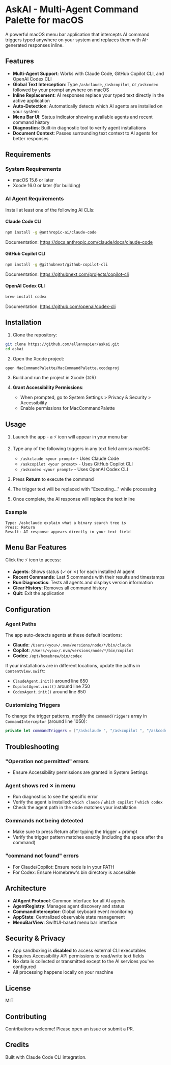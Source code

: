 # AskAI - Multi-Agent Command Palette for macOS

A powerful macOS menu bar application that intercepts AI command triggers typed anywhere on your system and replaces them with AI-generated responses inline.

## Features

- **Multi-Agent Support**: Works with Claude Code, GitHub Copilot CLI, and OpenAI Codex CLI
- **Global Text Interception**: Type `/askclaude`, `/askcopilot`, or `/askcodex` followed by your prompt anywhere on macOS
- **Inline Replacement**: AI responses replace your typed text directly in the active application
- **Auto-Detection**: Automatically detects which AI agents are installed on your system
- **Menu Bar UI**: Status indicator showing available agents and recent command history
- **Diagnostics**: Built-in diagnostic tool to verify agent installations
- **Document Context**: Passes surrounding text context to AI agents for better responses

## Requirements

### System Requirements
- macOS 15.6 or later
- Xcode 16.0 or later (for building)

### AI Agent Requirements

Install at least one of the following AI CLIs:

#### Claude Code CLI
```bash
npm install -g @anthropic-ai/claude-code
```
Documentation: https://docs.anthropic.com/claude/docs/claude-code

#### GitHub Copilot CLI
```bash
npm install -g @githubnext/github-copilot-cli
```
Documentation: https://githubnext.com/projects/copilot-cli

#### OpenAI Codex CLI
```bash
brew install codex
```
Documentation: https://github.com/openai/codex-cli

## Installation

1. Clone the repository:
```bash
git clone https://github.com/allannapier/askai.git
cd askai
```

2. Open the Xcode project:
```bash
open MacCommandPalette/MacCommandPalette.xcodeproj
```

3. Build and run the project in Xcode (⌘R)

4. **Grant Accessibility Permissions**:
   - When prompted, go to System Settings > Privacy & Security > Accessibility
   - Enable permissions for MacCommandPalette

## Usage

1. Launch the app - a ⚡ icon will appear in your menu bar

2. Type any of the following triggers in any text field across macOS:
   - `/askclaude <your prompt>` - Uses Claude Code
   - `/askcopilot <your prompt>` - Uses GitHub Copilot CLI
   - `/askcodex <your prompt>` - Uses OpenAI Codex CLI

3. Press **Return** to execute the command

4. The trigger text will be replaced with "Executing..." while processing

5. Once complete, the AI response will replace the text inline

### Example
```
Type: /askclaude explain what a binary search tree is
Press: Return
Result: AI response appears directly in your text field
```

## Menu Bar Features

Click the ⚡ icon to access:

- **Agents**: Shows status (✓ or ✗) for each installed AI agent
- **Recent Commands**: Last 5 commands with their results and timestamps
- **Run Diagnostics**: Tests all agents and displays version information
- **Clear History**: Removes all command history
- **Quit**: Exit the application

## Configuration

### Agent Paths

The app auto-detects agents at these default locations:

- **Claude**: `/Users/<you>/.nvm/versions/node/*/bin/claude`
- **Copilot**: `/Users/<you>/.nvm/versions/node/*/bin/copilot`
- **Codex**: `/opt/homebrew/bin/codex`

If your installations are in different locations, update the paths in `ContentView.swift`:
- `ClaudeAgent.init()` around line 650
- `CopilotAgent.init()` around line 750
- `CodexAgent.init()` around line 850

### Customizing Triggers

To change the trigger patterns, modify the `commandTriggers` array in `CommandInterceptor` (around line 1050):

```swift
private let commandTriggers = ["/askclaude ", "/askcopilot ", "/askcodex "]
```

## Troubleshooting

### "Operation not permitted" errors
- Ensure Accessibility permissions are granted in System Settings

### Agent shows red ✗ in menu
- Run diagnostics to see the specific error
- Verify the agent is installed: `which claude` / `which copilot` / `which codex`
- Check the agent path in the code matches your installation

### Commands not being detected
- Make sure to press Return after typing the trigger + prompt
- Verify the trigger pattern matches exactly (including the space after the command)

### "command not found" errors
- For Claude/Copilot: Ensure node is in your PATH
- For Codex: Ensure Homebrew's bin directory is accessible

## Architecture

- **AIAgent Protocol**: Common interface for all AI agents
- **AgentRegistry**: Manages agent discovery and status
- **CommandInterceptor**: Global keyboard event monitoring
- **AppState**: Centralized observable state management
- **MenuBarView**: SwiftUI-based menu bar interface

## Security & Privacy

- App sandboxing is **disabled** to access external CLI executables
- Requires Accessibility API permissions to read/write text fields
- No data is collected or transmitted except to the AI services you've configured
- All processing happens locally on your machine

## License

MIT

## Contributing

Contributions welcome! Please open an issue or submit a PR.

## Credits

Built with Claude Code CLI integration.
